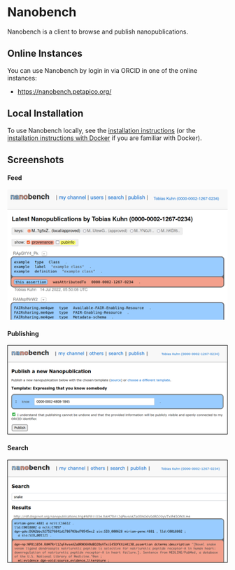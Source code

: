 Nanobench
=========

Nanobench is a client to browse and publish nanopublications.


## Online Instances

You can use Nanobench by login in via ORCID in one of the online instances:

- https://nanobench.petapico.org/


## Local Installation

To use Nanobench locally, see the [installation instructions](INSTALL.md) (or the [installation instructions with Docker](INSTALL-with-Docker.md) if you are familiar with Docker).


## Screenshots

#### Feed

![screenshot 1](screenshot1.png)

#### Publishing

![screenshot 2](screenshot2.png)

#### Search

![screenshot 3](screenshot3.png)
